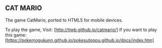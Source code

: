 CAT MARIO
-----------------

The game CatMario, ported to HTML5 for mobile devices.

To play the game, Visit:
[http://tiwb.github.io/catmario/]
If you want to play this game:
[https://pokemogukunn.github.io/pokesutoppu.github.io/docs/index.htm]
